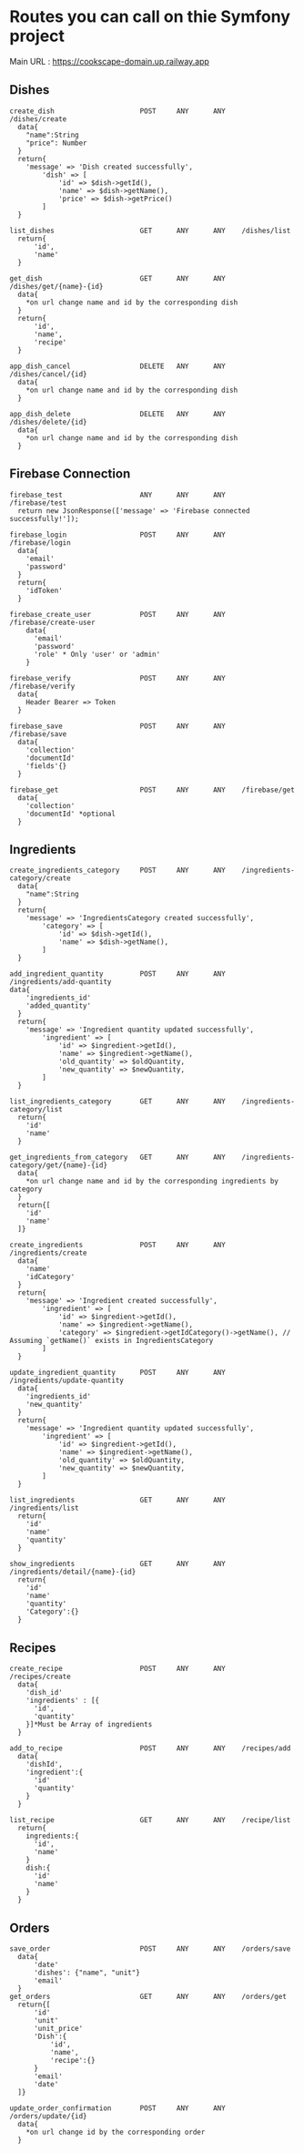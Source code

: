 <h1>Routes you can call on thie Symfony project</h1>

Main URL : <a href="https://cookscape-domain.up.railway.app">https://cookscape-domain.up.railway.app</a>

  <h2>Dishes</h2>
  
    create_dish                     POST     ANY      ANY    /dishes/create
      data{
        "name":String
        "price": Number
      }
      return{
        'message' => 'Dish created successfully',
            'dish' => [
                'id' => $dish->getId(),
                'name' => $dish->getName(),
                'price' => $dish->getPrice()
            ]
      }

    list_dishes                     GET      ANY      ANY    /dishes/list
      return{
          'id',
          'name'
      }

    get_dish                        GET      ANY      ANY    /dishes/get/{name}-{id}
      data{
        *on url change name and id by the corresponding dish
      }
      return{
          'id',
          'name',
          'recipe'
      }

    app_dish_cancel                 DELETE   ANY      ANY    /dishes/cancel/{id}
      data{
        *on url change name and id by the corresponding dish
      }

    app_dish_delete                 DELETE   ANY      ANY    /dishes/delete/{id}
      data{
        *on url change name and id by the corresponding dish
      }

  <h2>Firebase Connection</h2>
  
    firebase_test                   ANY      ANY      ANY    /firebase/test
      return new JsonResponse(['message' => 'Firebase connected successfully!']);
      
    firebase_login                  POST     ANY      ANY    /firebase/login
      data{
        'email'
        'password'
      }
      return{
        'idToken'
      }

    firebase_create_user            POST     ANY      ANY    /firebase/create-user
        data{
          'email'
          'password'
          'role' * Only 'user' or 'admin'
        }
    
    firebase_verify                 POST     ANY      ANY    /firebase/verify
      data{
        Header Bearer => Token
      }

    firebase_save                   POST     ANY      ANY    /firebase/save
      data{
        'collection'
        'documentId'
        'fields'{}
      }
      
    firebase_get                    POST     ANY      ANY    /firebase/get
      data{
        'collection'
        'documentId' *optional
      }

  <h2>Ingredients</h2>
  
    create_ingredients_category     POST     ANY      ANY    /ingredients-category/create
      data{
        "name":String
      }
      return{
        'message' => 'IngredientsCategory created successfully',
            'category' => [
                'id' => $dish->getId(),
                'name' => $dish->getName(),
            ]
      }

    add_ingredient_quantity         POST     ANY      ANY    /ingredients/add-quantity
    data{
        'ingredients_id'
        'added_quantity'
      }
      return{
        'message' => 'Ingredient quantity updated successfully',
            'ingredient' => [
                'id' => $ingredient->getId(),
                'name' => $ingredient->getName(),
                'old_quantity' => $oldQuantity,
                'new_quantity' => $newQuantity,
            ]
      }

    list_ingredients_category       GET      ANY      ANY    /ingredients-category/list
      return{
        'id'
        'name'
      }

    get_ingredients_from_category   GET      ANY      ANY    /ingredients-category/get/{name}-{id}
      data{
        *on url change name and id by the corresponding ingredients by category
      }
      return{[
        'id'
        'name'
      ]}
    
    create_ingredients              POST     ANY      ANY    /ingredients/create
      data{
        'name'
        'idCategory'
      }
      return{
        'message' => 'Ingredient created successfully',
            'ingredient' => [
                'id' => $ingredient->getId(),
                'name' => $ingredient->getName(),
                'category' => $ingredient->getIdCategory()->getName(), // Assuming `getName()` exists in IngredientsCategory
            ]
      }
    
    update_ingredient_quantity      POST     ANY      ANY    /ingredients/update-quantity
      data{
        'ingredients_id'
        'new_quantity'
      }
      return{
        'message' => 'Ingredient quantity updated successfully',
            'ingredient' => [
                'id' => $ingredient->getId(),
                'name' => $ingredient->getName(),
                'old_quantity' => $oldQuantity,
                'new_quantity' => $newQuantity,
            ]
      }
      
    list_ingredients                GET      ANY      ANY    /ingredients/list
      return{
        'id'
        'name'
        'quantity'
      }
    
    show_ingredients                GET      ANY      ANY    /ingredients/detail/{name}-{id}
      return{
        'id'
        'name'
        'quantity'
        'Category':{}
      }

  <h2>Recipes</h2>
  
    create_recipe                   POST     ANY      ANY    /recipes/create
      data{
        'dish_id'
        'ingredients' : [{
          'id',
          'quantity'
        }]*Must be Array of ingredients
      }
      
    add_to_recipe                   POST     ANY      ANY    /recipes/add
      data{
        'dishId',
        'ingredient':{
          'id'
          'quantity'
        }
      }
    
    list_recipe                     GET      ANY      ANY    /recipe/list
      return{
        ingredients:{
          'id',
          'name'
        }
        dish:{
          'id'
          'name'
        }
      }

  <h2>Orders</h2>

    save_order                      POST     ANY      ANY    /orders/save
      data{
          'date'
          'dishes': {"name", "unit"}
          'email'
      }
    get_orders                      GET      ANY      ANY    /orders/get
      return{[
          'id'
          'unit'
          'unit_price'
          'Dish':{
              'id',
              'name',
              'recipe':{}
          }
          'email'
          'date'
      ]}
    
    update_order_confirmation       POST     ANY      ANY    /orders/update/{id}
      data{
        *on url change id by the corresponding order
      }

